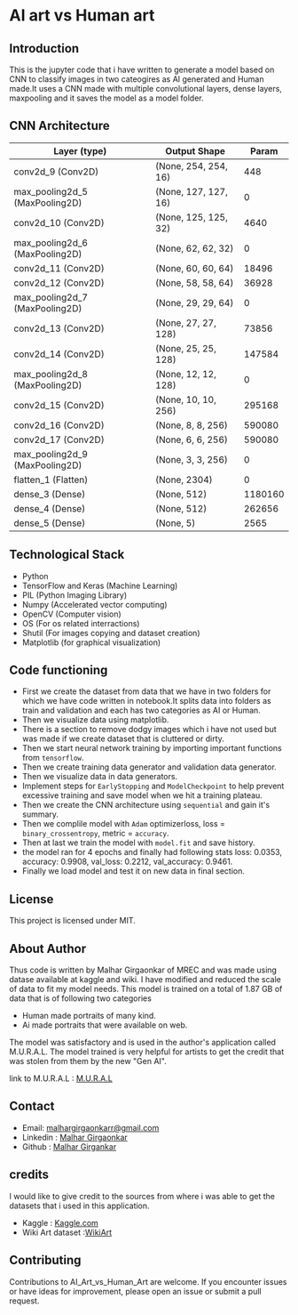 # AI art vs Human art

## Introduction
This is the jupyter code that i have written to generate a model based on CNN to classify images in two cateogires as AI generated and Human made.It uses a CNN made with multiple convolutional layers, dense layers, maxpooling and it saves the model as a model folder.

## CNN Architecture
 
| Layer (type)                     | Output Shape          | Param   |
| ---------------------------------|-----------------------|---------|
| conv2d_9 (Conv2D)                | (None, 254, 254, 16)  | 448     |
| max_pooling2d_5 (MaxPooling2D)   | (None, 127, 127, 16)  | 0       |
| conv2d_10 (Conv2D)               | (None, 125, 125, 32)  | 4640    |
| max_pooling2d_6 (MaxPooling2D)   | (None, 62, 62, 32)    | 0       |
| conv2d_11 (Conv2D)               | (None, 60, 60, 64)    | 18496   |
| conv2d_12 (Conv2D)               | (None, 58, 58, 64)    | 36928   |
| max_pooling2d_7 (MaxPooling2D)   | (None, 29, 29, 64)    | 0       |
| conv2d_13 (Conv2D)               | (None, 27, 27, 128)   | 73856   |
| conv2d_14 (Conv2D)               | (None, 25, 25, 128)   | 147584  |
| max_pooling2d_8 (MaxPooling2D)   | (None, 12, 12, 128)   | 0       |
| conv2d_15 (Conv2D)               | (None, 10, 10, 256)   | 295168  |
| conv2d_16 (Conv2D)               | (None, 8, 8, 256)     | 590080  |
| conv2d_17 (Conv2D)               | (None, 6, 6, 256)     | 590080  |
| max_pooling2d_9 (MaxPooling2D)   | (None, 3, 3, 256)     | 0       |
| flatten_1 (Flatten)              | (None, 2304)          | 0       |
| dense_3 (Dense)                  | (None, 512)           | 1180160 |
| dense_4 (Dense)                  | (None, 512)           | 262656  |
| dense_5 (Dense)                  | (None, 5)             | 2565    |

                                                                 

## Technological Stack
- Python
- TensorFlow and Keras (Machine Learning)
- PIL (Python Imaging Library)
- Numpy (Accelerated vector computing)
- OpenCV (Computer vision)
- OS (For os related interractions)
- Shutil (For images copying and dataset creation)
- Matplotlib (for graphical visualization)

## Code functioning
- First we create the dataset from data that we have in two folders for which we have code written in notebook.It splits data into folders as train and validation and each has two categories as AI or Human.
- Then we visualize data using matplotlib.
- There is a section to remove dodgy images which i have not used but was made if we create dataset that is cluttered or dirty.
- Then we start neural network training by importing important functions from `tensorflow`.
- Then we create training data generator and validation data generator.
- Then we visualize data in data generators.
- Implement steps for `EarlyStopping` and `ModelCheckpoint` to help prevent excessive training and save model when we hit a training plateau.
- Then we create the CNN architecture using `sequential` and gain it's summary.
- Then we complile model with `Adam` optimizerloss, loss = `binary_crossentropy`, metric = `accuracy`.
- Then at last we train the model with `model.fit` and save  history.
- the model ran for 4 epochs and finally had following stats loss: 0.0353, accuracy: 0.9908, val_loss: 0.2212, val_accuracy: 0.9461.
- Finally we load model and test it on new data in final section.

## License
This project is licensed under MIT.

## About Author
Thus code is written by Malhar Girgaonkar of MREC and was made using datase available at kaggle and wiki. I have modified and reduced the scale of data to fit my model needs. This model is trained on a total of 1.87 GB of data that is of following two categories
- Human made portraits of many kind.
- Ai made portraits that were available on web.

The model was satisfactory and is used in the author's application called M.U.R.A.L. The model trained is very helpful for artists to get the credit that was stolen from them by the new "Gen AI".

link to M.U.R.A.L :  [M.U.R.A.L](https://github.com/Malhar-Girgaonkar/M.U.R.A.L/tree/master)

## Contact 
- Email: [malhargirgaonkarr@gmail.com](mailto:malhargirgaonkarr@gmail.com)
- Linkedin : [Malhar Girgaonkar](https://www.linkedin.com/in/malhar-girgaonkar-b9223a28a?utm_source=share&utm_campaign=share_via&utm_content=profile&utm_medium=android_app)
- Github : [Malhar Girgankar](https://github.com/Malhar-Girgaonkar)

## credits
I would like to give credit to the sources from where i was able to get the datasets that i used in this application.
- Kaggle : [Kaggle.com](https://www.kaggle.com)
- Wiki Art dataset :[WikiArt](https://www.kaggle.com/datasets/sivarazadi/wikiart-art-movementsstyles)
## Contributing
Contributions to AI_Art_vs_Human_Art are welcome. If you encounter issues or have ideas for improvement, please open an issue or submit a pull request.
